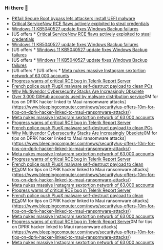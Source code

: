 ### Hi there 👋

<!--START_SECTION:feed-->
* [PKfail Secure Boot bypass lets attackers install UEFI malware](https://www.bleepingcomputer.com/news/security/pkfail-secure-boot-bypass-lets-attackers-install-uefi-malware/)
* [Critical ServiceNow RCE flaws actively exploited to steal credentials](https://www.bleepingcomputer.com/news/security/critical-servicenow-rce-flaws-actively-exploited-to-steal-credentials/)
* [Windows 11 KB5040527 update fixes Windows Backup failures](https://www.bleepingcomputer.com/news/microsoft/windows-11-kb5040527-update-fixes-windows-backup-failures/)
* [US offers * [Critical ServiceNow RCE flaws actively exploited to steal credentials](https://www.bleepingcomputer.com/news/security/critical-servicenow-rce-flaws-actively-exploited-to-steal-credentials/)
* [Windows 11 KB5040527 update fixes Windows Backup failures](https://www.bleepingcomputer.com/news/microsoft/windows-11-kb5040527-update-fixes-windows-backup-failures/)
* [US offers * [Windows 11 KB5040527 update fixes Windows Backup failures](https://www.bleepingcomputer.com/news/microsoft/windows-11-kb5040527-update-fixes-windows-backup-failures/)
* [US offers * [Windows 11 KB5040527 update fixes Windows Backup failures](https://www.bleepingcomputer.com/news/microsoft/windows-11-kb5040527-update-fixes-windows-backup-failures/)
* [US offers * [US offers * [Meta nukes massive Instagram sextortion network of 63,000 accounts](https://www.bleepingcomputer.com/news/security/meta-nukes-massive-instagram-sextortion-network-of-63-000-accounts/)
* [Progress warns of critical RCE bug in Telerik Report Server](https://www.bleepingcomputer.com/news/security/progress-warns-of-critical-rce-bug-in-telerik-report-server/)
* [French police push PlugX malware self-destruct payload to clean PCs](https://www.bleepingcomputer.com/news/security/french-police-push-plugx-malware-self-destruct-payload-to-clean-pcs/)
* [Why Multivendor Cybersecurity Stacks Are Increasingly Obsolete](https://www.bleepingcomputer.com/news/security/why-multivendor-cybersecurity-stacks-are-increasingly-obsolete/)
* [Over 3,000 GitHub accounts used by malware distribution service](https://www.bleepingcomputer.com/news/security/over-3-000-github-accounts-used-by-malware-distribution-service/)0M for tips on DPRK hacker linked to Maui ransomware attacks](https://www.bleepingcomputer.com/news/security/us-offers-10m-for-tips-on-dprk-hacker-linked-to-maui-ransomware-attacks/)
* [Meta nukes massive Instagram sextortion network of 63,000 accounts](https://www.bleepingcomputer.com/news/security/meta-nukes-massive-instagram-sextortion-network-of-63-000-accounts/)
* [Progress warns of critical RCE bug in Telerik Report Server](https://www.bleepingcomputer.com/news/security/progress-warns-of-critical-rce-bug-in-telerik-report-server/)
* [French police push PlugX malware self-destruct payload to clean PCs](https://www.bleepingcomputer.com/news/security/french-police-push-plugx-malware-self-destruct-payload-to-clean-pcs/)
* [Why Multivendor Cybersecurity Stacks Are Increasingly Obsolete](https://www.bleepingcomputer.com/news/security/why-multivendor-cybersecurity-stacks-are-increasingly-obsolete/)0M for tips on DPRK hacker linked to Maui ransomware attacks](https://www.bleepingcomputer.com/news/security/us-offers-10m-for-tips-on-dprk-hacker-linked-to-maui-ransomware-attacks/)
* [Meta nukes massive Instagram sextortion network of 63,000 accounts](https://www.bleepingcomputer.com/news/security/meta-nukes-massive-instagram-sextortion-network-of-63-000-accounts/)
* [Progress warns of critical RCE bug in Telerik Report Server](https://www.bleepingcomputer.com/news/security/progress-warns-of-critical-rce-bug-in-telerik-report-server/)
* [French police push PlugX malware self-destruct payload to clean PCs](https://www.bleepingcomputer.com/news/security/french-police-push-plugx-malware-self-destruct-payload-to-clean-pcs/)0M for tips on DPRK hacker linked to Maui ransomware attacks](https://www.bleepingcomputer.com/news/security/us-offers-10m-for-tips-on-dprk-hacker-linked-to-maui-ransomware-attacks/)
* [Meta nukes massive Instagram sextortion network of 63,000 accounts](https://www.bleepingcomputer.com/news/security/meta-nukes-massive-instagram-sextortion-network-of-63-000-accounts/)
* [Progress warns of critical RCE bug in Telerik Report Server](https://www.bleepingcomputer.com/news/security/progress-warns-of-critical-rce-bug-in-telerik-report-server/)
* [French police push PlugX malware self-destruct payload to clean PCs](https://www.bleepingcomputer.com/news/security/french-police-push-plugx-malware-self-destruct-payload-to-clean-pcs/)0M for tips on DPRK hacker linked to Maui ransomware attacks](https://www.bleepingcomputer.com/news/security/us-offers-10m-for-tips-on-dprk-hacker-linked-to-maui-ransomware-attacks/)
* [Meta nukes massive Instagram sextortion network of 63,000 accounts](https://www.bleepingcomputer.com/news/security/meta-nukes-massive-instagram-sextortion-network-of-63-000-accounts/)
* [Progress warns of critical RCE bug in Telerik Report Server](https://www.bleepingcomputer.com/news/security/progress-warns-of-critical-rce-bug-in-telerik-report-server/)0M for tips on DPRK hacker linked to Maui ransomware attacks](https://www.bleepingcomputer.com/news/security/us-offers-10m-for-tips-on-dprk-hacker-linked-to-maui-ransomware-attacks/)
* [Meta nukes massive Instagram sextortion network of 63,000 accounts](https://www.bleepingcomputer.com/news/security/meta-nukes-massive-instagram-sextortion-network-of-63-000-accounts/)
<!--END_SECTION:feed-->

<!--
**frankenk/frankenk** is a ✨ _special_ ✨ repository because its `README.md` (this file) appears on your GitHub profile.

Here are some ideas to get you started:

- 🔭 I’m currently working on ...
- 🌱 I’m currently learning ...
- 👯 I’m looking to collaborate on ...
- 🤔 I’m looking for help with ...
- 💬 Ask me about ...
- 📫 How to reach me: ...
- 😄 Pronouns: ...
- ⚡ Fun fact: ...
-->



